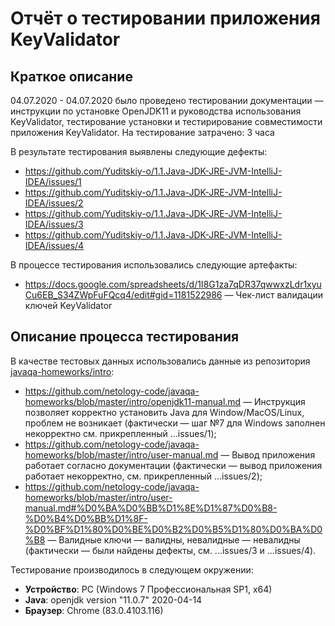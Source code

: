 # Отчёт о тестировании приложения KeyValidator

## Краткое описание

04.07.2020 - 04.07.2020 было проведено тестировании документации — инструкции по установке OpenJDK11 и руководства использования KeyValidator, тестирование установки  и тестирирование совместимости приложения KeyValidator.
На тестирование затрачено: 3 часа

В результате тестирования выявлены следующие дефекты:
* https://github.com/Yuditskiy-o/1.1.Java-JDK-JRE-JVM-IntelliJ-IDEA/issues/1
* https://github.com/Yuditskiy-o/1.1.Java-JDK-JRE-JVM-IntelliJ-IDEA/issues/2
* https://github.com/Yuditskiy-o/1.1.Java-JDK-JRE-JVM-IntelliJ-IDEA/issues/3
* https://github.com/Yuditskiy-o/1.1.Java-JDK-JRE-JVM-IntelliJ-IDEA/issues/4

В процессе тестирования использовались следующие артефакты:
* https://docs.google.com/spreadsheets/d/1I8G1za7qDR37qwwxzLdr1xyuCu6EB_S34ZWpFuFQcq4/edit#gid=1181522986 — Чек-лист валидации ключей KeyValidator

## Описание процесса тестирования

В качестве тестовых данных использовались данные из репозитория [javaqa-homeworks/intro](https://github.com/netology-code/javaqa-homeworks/tree/master/intro):
* https://github.com/netology-code/javaqa-homeworks/blob/master/intro/openjdk11-manual.md — Инструкция позволяет корректно установить Java для Window/MacOS/Linux, проблем не возникает (фактически — шаг №7 для Windows заполнен некорректно см. прикрепленный ...issues/1);
* https://github.com/netology-code/javaqa-homeworks/blob/master/intro/user-manual.md — Вывод приложения работает согласно документации (фактически — вывод приложения работает некорректно, см. прикрепленный ...issues/2);
* https://github.com/netology-code/javaqa-homeworks/blob/master/intro/user-manual.md#%D0%BA%D0%BB%D1%8E%D1%87%D0%B8-%D0%B4%D0%BB%D1%8F-%D0%BF%D1%80%D0%BE%D0%B2%D0%B5%D1%80%D0%BA%D0%B8 — Валидные ключи — валидны, невалидные — невалидны (фактически — были найдены дефекты, см. ...issues/3 и ...issues/4).

Тестирование производилось в следующем окружении:
* **Устройство**: PC (Windows 7 Профессиональная SP1, x64)
* **Java**: openjdk version "11.0.7" 2020-04-14
* **Браузер**: Chrome (83.0.4103.116)

